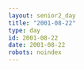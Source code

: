 ```yaml
---
layout: senior2_day
title: "2001-08-22"
type: day
id: 2001-08-22
date: 2001-08-22
robots: noindex
---
```



